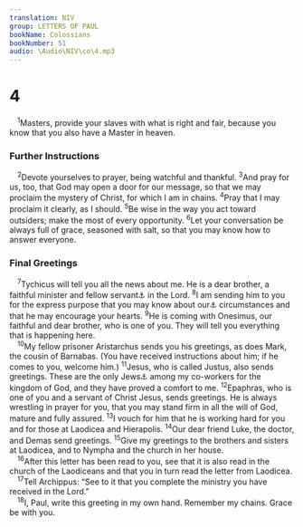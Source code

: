 ```yaml
---
translation: NIV
group: LETTERS OF PAUL
bookName: Colossians 
bookNumber: 51
audio: \Audio\NIV\co\4.mp3
---
```


<div class="title"><h1>4</h1></div>
<span class="verse co_4_1"> <sup>1</sup>Masters, provide your slaves with what is right and fair, because you know that you also have a Master in heaven. <br/></span>
<div class="title"><h3>Further Instructions </h3></div>
<span class="verse co_4_2"> <sup>2</sup>Devote yourselves to prayer, being watchful and thankful. </span>
<span class="verse co_4_3"><sup>3</sup>And pray for us, too, that God may open a door for our message, so that we may proclaim the mystery of Christ, for which I am in chains. </span>
<span class="verse co_4_4"><sup>4</sup>Pray that I may proclaim it clearly, as I should. </span>
<span class="verse co_4_5"><sup>5</sup>Be wise in the way you act toward outsiders; make the most of every opportunity. </span>
<span class="verse co_4_6"><sup>6</sup>Let your conversation be always full of grace, seasoned with salt, so that you may know how to answer everyone. <br/></span>
<div class="title"><h3>Final Greetings </h3></div>
<span class="verse co_4_7"> <sup>7</sup>Tychicus will tell you all the news about me. He is a dear brother, a faithful minister and fellow servant<a data-toggle="tooltip" data-placement="bottom" title="Or slave ; also in verse 12">⚓</a> in the Lord. </span>
<span class="verse co_4_8"><sup>8</sup>I am sending him to you for the express purpose that you may know about our<a data-toggle="tooltip" data-placement="bottom" title="Some manuscripts that he may know about your">⚓</a> circumstances and that he may encourage your hearts. </span>
<span class="verse co_4_9"><sup>9</sup>He is coming with Onesimus, our faithful and dear brother, who is one of you. They will tell you everything that is happening here. <br/></span>
<span class="verse co_4_10"> <sup>10</sup>My fellow prisoner Aristarchus sends you his greetings, as does Mark, the cousin of Barnabas. (You have received instructions about him; if he comes to you, welcome him.) </span>
<span class="verse co_4_11"><sup>11</sup>Jesus, who is called Justus, also sends greetings. These are the only Jews<a data-toggle="tooltip" data-placement="bottom" title="Greek only ones of the circumcision group">⚓</a> among my co-workers for the kingdom of God, and they have proved a comfort to me. </span>
<span class="verse co_4_12"><sup>12</sup>Epaphras, who is one of you and a servant of Christ Jesus, sends greetings. He is always wrestling in prayer for you, that you may stand firm in all the will of God, mature and fully assured. </span>
<span class="verse co_4_13"><sup>13</sup>I vouch for him that he is working hard for you and for those at Laodicea and Hierapolis. </span>
<span class="verse co_4_14"><sup>14</sup>Our dear friend Luke, the doctor, and Demas send greetings. </span>
<span class="verse co_4_15"><sup>15</sup>Give my greetings to the brothers and sisters at Laodicea, and to Nympha and the church in her house. <br/></span>
<span class="verse co_4_16"> <sup>16</sup>After this letter has been read to you, see that it is also read in the church of the Laodiceans and that you in turn read the letter from Laodicea. <br/></span>
<span class="verse co_4_17"> <sup>17</sup>Tell Archippus: “See to it that you complete the ministry you have received in the Lord.” <br/></span>
<span class="verse co_4_18"> <sup>18</sup>I, Paul, write this greeting in my own hand. Remember my chains. Grace be with you. <br/></span>
